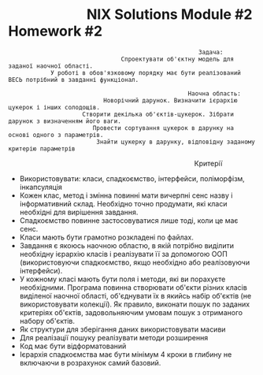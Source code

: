 # &nbsp;&nbsp;&nbsp;&nbsp;&nbsp;&nbsp;&nbsp;&nbsp;&nbsp;&nbsp;&nbsp;&nbsp;&nbsp;&nbsp;&nbsp;&nbsp;&nbsp;&nbsp;&nbsp;&nbsp;&nbsp;&nbsp;&nbsp;&nbsp;NIX Solutions Module #2 Homework #2

                                                          Задача:
                                    Спроектувати об'єктну модель для заданої наочної області.
                У роботі в обов'язковому порядку має бути реалізований ВЕСЬ потрібний в завданні функціонал.

                                                       Наочна область:
                               Новорічний дарунок. Визначити ієрархію цукерок і інших солодощів.
                         Створити декілька об'єктів-цукерок. Зібрати дарунок з визначенням його ваги.
                            Провести сортування цукерок в дарунку на основі одного з параметрів.
                             Знайти цукерку в дарунку, відповідну заданому критерію параметрів

&nbsp;&nbsp;&nbsp;&nbsp;&nbsp;&nbsp;&nbsp;&nbsp;&nbsp;&nbsp;&nbsp;&nbsp;&nbsp;&nbsp;&nbsp;&nbsp;&nbsp;&nbsp;&nbsp;&nbsp;&nbsp;&nbsp;&nbsp;&nbsp;&nbsp;&nbsp;&nbsp;&nbsp;&nbsp;&nbsp;&nbsp;&nbsp;&nbsp;&nbsp;&nbsp;&nbsp;&nbsp;&nbsp;&nbsp;&nbsp;&nbsp;&nbsp;&nbsp;&nbsp;&nbsp;&nbsp;&nbsp;&nbsp;&nbsp;&nbsp;&nbsp;&nbsp;&nbsp;&nbsp;&nbsp;&nbsp;&nbsp;&nbsp;&nbsp;&nbsp;&nbsp;&nbsp;&nbsp;&nbsp;&nbsp;&nbsp;&nbsp;&nbsp;&nbsp;&nbsp;&nbsp;&nbsp;&nbsp;&nbsp;&nbsp;&nbsp;&nbsp;&nbsp;&nbsp;&nbsp;&nbsp;&nbsp;&nbsp;&nbsp;&nbsp;&nbsp;&nbsp;&nbsp;&nbsp;&nbsp;&nbsp;&nbsp;&nbsp;&nbsp;&nbsp;&nbsp;Критерії
- Використовувати: класи, спадкоємство, інтерфейси, поліморфізм, інкапсуляція
- Кожен клас, метод і змінна повинні мати вичерпні сенс назву і інформативний склад.
    Необхідно точно продумати, які класи необхідні для вирішення завдання.
- Спадкоємство повинне застосовуватися лише тоді, коли це має сенс.
- Класи мають бути грамотно розкладені по файлах.
- Завдання є якоюсь наочною областю, в якій потрібно виділити необхідну ієрархію класів і
    реалізувати її за допомогою ООП (використовуючи спадкоємство, якщо необхідно або реалізовуючи інтерфейси).
- У кожному класі мають бути поля і методи, які ви порахуєте необхідними.
    Програма повинна створювати об'єкти різних класів виділеної наочної області, об'єднувати їх
        в якийсь набір об'єктів (не використовувати колекції). Як правило, виконати пошук по
            заданих критеріях об'єктів, задовольняючим умовам пошук з отриманого набору об'єктів.
- Як структури для зберігання даних використовувати масиви
- Для реалізації пошуку реалізувати методи розширення
- Код має бути відформатований
- Ієрархія спадкоємства має бути мінімум 4 кроки в глибину не включаючи в розрахунок самий базовий.
